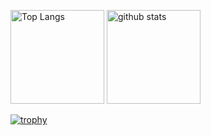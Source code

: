 <p align="left"> 
  <img alt="Top Langs" height="150px" src="https://github-readme-stats.vercel.app/api/top-langs/?username=kazamarain&layout=compact&show_icons=true&theme=onedark" />
  <img alt="github stats" height="150px" src="https://github-readme-stats.vercel.app/api?username=kazamarain&theme=onedark&show_icons=ture" />
</p>

[![trophy](https://github-profile-trophy.vercel.app/?username={名前}&theme=onedark&column=7
)](https://github.com/ryo-ma/github-profile-trophy)


